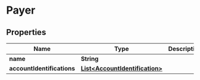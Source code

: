 
# Payer

## Properties
Name | Type | Description | Notes
------------ | ------------- | ------------- | -------------
**name** | **String** |  | 
**accountIdentifications** | [**List&lt;AccountIdentification&gt;**](AccountIdentification.md) |  | 




